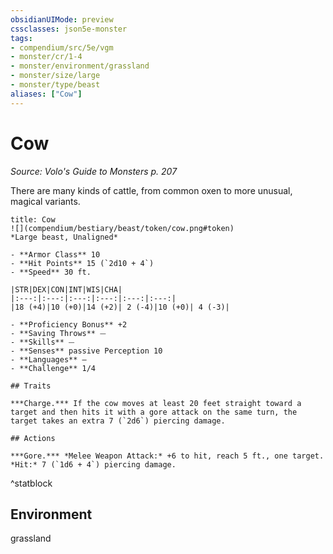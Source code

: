 ```yaml
---
obsidianUIMode: preview
cssclasses: json5e-monster
tags:
- compendium/src/5e/vgm
- monster/cr/1-4
- monster/environment/grassland
- monster/size/large
- monster/type/beast
aliases: ["Cow"]
---
```

# Cow
*Source: Volo's Guide to Monsters p. 207*  

There are many kinds of cattle, from common oxen to more unusual, magical variants.

```ad-statblock
title: Cow
![](compendium/bestiary/beast/token/cow.png#token)
*Large beast, Unaligned*

- **Armor Class** 10 
- **Hit Points** 15 (`2d10 + 4`)
- **Speed** 30 ft.

|STR|DEX|CON|INT|WIS|CHA|
|:---:|:---:|:---:|:---:|:---:|:---:|
|18 (+4)|10 (+0)|14 (+2)| 2 (-4)|10 (+0)| 4 (-3)|

- **Proficiency Bonus** +2
- **Saving Throws** ⏤
- **Skills** ⏤
- **Senses** passive Perception 10
- **Languages** —
- **Challenge** 1/4

## Traits

***Charge.*** If the cow moves at least 20 feet straight toward a target and then hits it with a gore attack on the same turn, the target takes an extra 7 (`2d6`) piercing damage.

## Actions

***Gore.*** *Melee Weapon Attack:* +6 to hit, reach 5 ft., one target. *Hit:* 7 (`1d6 + 4`) piercing damage.
```
^statblock

## Environment

grassland